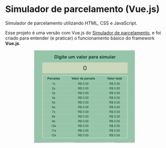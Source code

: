 # Simulador de parcelamento (Vue.js)
Simulador de parcelamento utilizando HTML, CSS e JavaScript.

Esse projeto é uma versão com Vue.js do [Simulador de parcelamento](https://github.com/ramonlsouza/simulador-de-parcelamento), e foi criado para entender (e praticar) o  funcionamento básico do framework **Vue.js**.

<p align="center">
  <img src="preview.gif">
</p>
